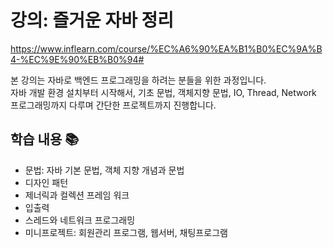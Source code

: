 # 강의: 즐거운 자바 정리
https://www.inflearn.com/course/%EC%A6%90%EA%B1%B0%EC%9A%B4-%EC%9E%90%EB%B0%94#

본 강의는 자바로 백엔드 프로그래밍을 하려는 분들을 위한 과정입니다. <br>
자바 개발 환경 설치부터 시작해서, 기초 문법, 객체지향 문법, IO, Thread, Network 프로그래밍까지 다루며 간단한 프로젝트까지 진행합니다.

## 학습 내용 📚
- 문법: 자바 기본 문법, 객체 지향 개념과 문법
- 디자인 패턴
- 제너릭과 컬렉션 프레임 워크
- 입출력
- 스레드와 네트워크 프로그래밍
- 미니프로젝트: 회원관리 프로그램, 웹서버, 채팅프로그램
